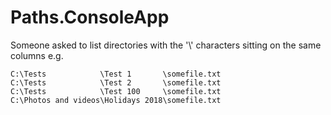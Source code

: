 # Paths.ConsoleApp
Someone asked to list directories with the '\\' characters sitting on the same columns e.g.

    C:\Tests            \Test 1       \somefile.txt
    C:\Tests            \Test 2       \somefile.txt
    C:\Tests            \Test 100     \somefile.txt
    C:\Photos and videos\Holidays 2018\somefile.txt
